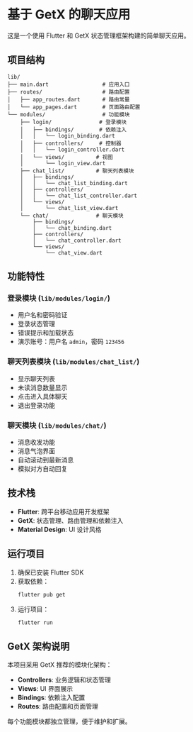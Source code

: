 # 基于 GetX 的聊天应用

这是一个使用 Flutter 和 GetX 状态管理框架构建的简单聊天应用。

## 项目结构

```
lib/
├── main.dart                 # 应用入口
├── routes/                   # 路由配置
│   ├── app_routes.dart       # 路由常量
│   └── app_pages.dart        # 页面路由配置
└── modules/                  # 功能模块
    ├── login/               # 登录模块
    │   ├── bindings/        # 依赖注入
    │   │   └── login_binding.dart
    │   ├── controllers/     # 控制器
    │   │   └── login_controller.dart
    │   └── views/          # 视图
    │       └── login_view.dart
    ├── chat_list/          # 聊天列表模块
    │   ├── bindings/
    │   │   └── chat_list_binding.dart
    │   ├── controllers/
    │   │   └── chat_list_controller.dart
    │   └── views/
    │       └── chat_list_view.dart
    └── chat/               # 聊天模块
        ├── bindings/
        │   └── chat_binding.dart
        ├── controllers/
        │   └── chat_controller.dart
        └── views/
            └── chat_view.dart
```

## 功能特性

### 登录模块 (`lib/modules/login/`)
- 用户名和密码验证
- 登录状态管理
- 错误提示和加载状态
- 演示账号：用户名 `admin`，密码 `123456`

### 聊天列表模块 (`lib/modules/chat_list/`)
- 显示聊天列表
- 未读消息数量显示
- 点击进入具体聊天
- 退出登录功能

### 聊天模块 (`lib/modules/chat/`)
- 消息收发功能
- 消息气泡界面
- 自动滚动到最新消息
- 模拟对方自动回复

## 技术栈

- **Flutter**: 跨平台移动应用开发框架
- **GetX**: 状态管理、路由管理和依赖注入
- **Material Design**: UI 设计风格

## 运行项目

1. 确保已安装 Flutter SDK
2. 获取依赖：
   ```bash
   flutter pub get
   ```
3. 运行项目：
   ```bash
   flutter run
   ```

## GetX 架构说明

本项目采用 GetX 推荐的模块化架构：

- **Controllers**: 业务逻辑和状态管理
- **Views**: UI 界面展示
- **Bindings**: 依赖注入配置
- **Routes**: 路由配置和页面管理

每个功能模块都独立管理，便于维护和扩展。
